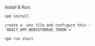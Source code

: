 Install & Run:

```bash
npm install

create a .env file and configure this : 
`REACT_APP_WEB3STORAGE_TOKEN =`

npm run start


```